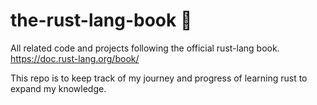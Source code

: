 # the-rust-lang-book :crab:
All related code and projects following the official rust-lang book. https://doc.rust-lang.org/book/

This repo is to keep track of my journey and progress of learning rust to expand my knowledge.
